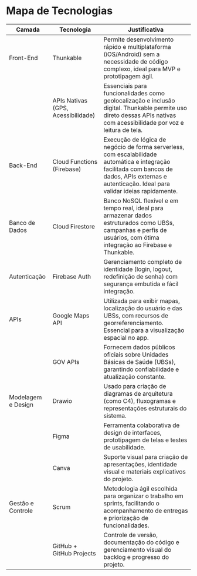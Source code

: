 # Mapa de Tecnologias

| Camada                 | Tecnologia                      | Justificativa                                                                                                                                                          |
|------------------------|----------------------------------|------------------------------------------------------------------------------------------------------------------------------------------------------------------------|
| Front-End              | Thunkable                        | Permite desenvolvimento rápido e multiplataforma (iOS/Android) sem a necessidade de código complexo, ideal para MVP e prototipagem ágil.                             |
|                        | APIs Nativas (GPS, Acessibilidade) | Essenciais para funcionalidades como geolocalização e inclusão digital. Thunkable permite uso direto dessas APIs nativas com acessibilidade por voz e leitura de tela. |
| Back-End               | Cloud Functions (Firebase)       | Execução de lógica de negócio de forma serverless, com escalabilidade automática e integração facilitada com bancos de dados, APIs externas e autenticação. Ideal para validar ideias rapidamente. |
| Banco de Dados         | Cloud Firestore                  | Banco NoSQL flexível e em tempo real, ideal para armazenar dados estruturados como UBSs, campanhas e perfis de usuários, com ótima integração ao Firebase e Thunkable. |
| Autenticação           | Firebase Auth                    | Gerenciamento completo de identidade (login, logout, redefinição de senha) com segurança embutida e fácil integração.                                                  |
| APIs                   | Google Maps API                  | Utilizada para exibir mapas, localização do usuário e das UBSs, com recursos de georreferenciamento. Essencial para a visualização espacial no app.                   |
|                        | GOV APIs                         | Fornecem dados públicos oficiais sobre Unidades Básicas de Saúde (UBSs), garantindo confiabilidade e atualização constante.                                           |
| Modelagem e Design     | Drawio                           | Usado para criação de diagramas de arquitetura (como C4), fluxogramas e representações estruturais do sistema.                                                         |
|                        | Figma                            | Ferramenta colaborativa de design de interfaces, prototipagem de telas e testes de usabilidade.                                                                       |
|                        | Canva                            | Suporte visual para criação de apresentações, identidade visual e materiais explicativos do projeto.                                                                  |
| Gestão e Controle      | Scrum                            | Metodologia ágil escolhida para organizar o trabalho em sprints, facilitando o acompanhamento de entregas e priorização de funcionalidades.                          |
|                        | GitHub + GitHub Projects         | Controle de versão, documentação do código e gerenciamento visual do backlog e progresso do projeto.                                                                  |
